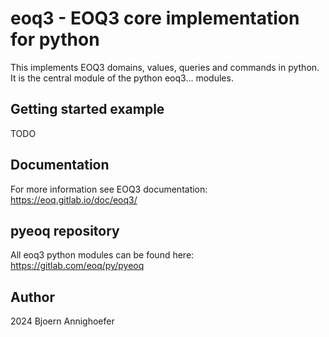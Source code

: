 # eoq3 - EOQ3 core implementation for python

This implements EOQ3 domains, values, queries and commands in python. 
It is the central module of the python eoq3... modules.

## Getting started example 

   TODO

## Documentation

For more information see EOQ3 documentation: https://eoq.gitlab.io/doc/eoq3/

## pyeoq repository

All eoq3 python modules can be found here: https://gitlab.com/eoq/py/pyeoq

## Author

2024 Bjoern Annighoefer


